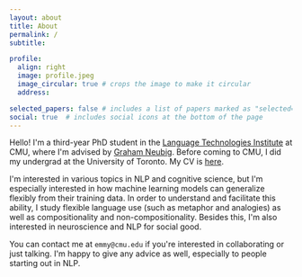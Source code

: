```yaml
---
layout: about
title: About
permalink: /
subtitle:

profile:
  align: right
  image: profile.jpeg
  image_circular: true # crops the image to make it circular
  address:

selected_papers: false # includes a list of papers marked as "selected={true}"
social: true  # includes social icons at the bottom of the page
---
```


Hello! I'm a third-year PhD student in the [Language Technologies Institute](https://lti.cs.cmu.edu/) at CMU, where I'm advised by [Graham Neubig](http://www.phontron.com/). Before coming to CMU, I did my undergrad at the University of Toronto. My CV is [here](assets/pdf/CV_2023.pdf).

I'm interested in various topics in NLP and cognitive science, but I'm especially interested in how machine learning models can generalize flexibly from their training data. In order to understand and facilitate this ability, I study flexible language use (such as metaphor and analogies) as well as compositionality and non-compositionality. Besides this, I'm also interested in neuroscience and NLP for social good.

You can contact me at `emmy@cmu.edu` if you're interested in collaborating or just talking. I'm happy to give any advice as well, especially to people starting out in NLP.

